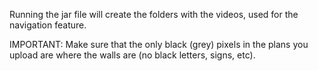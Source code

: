 Running the jar file will create the folders with the videos, used for the navigation feature.

IMPORTANT:
    Make sure that the only black (grey) pixels in the plans you upload are where the walls are (no black letters, signs, etc).
